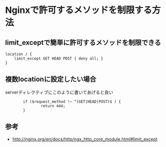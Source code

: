 # Nginxで許可するメソッドを制限する方法

## limit_exceptで簡単に許可するメソッドを制限できる

```nginx
location / {
    limit_except GET HEAD POST { deny all; }
}
```

## 複数locationに設定したい場合

serverディレクティブにこのように書いてあげると良い

```nginx
        if ($request_method !~ ^(GET|HEAD|POST)$ ) {
                return 444;
        }
```

## 参考

- <http://nginx.org/en/docs/http/ngx_http_core_module.html#limit_except>
